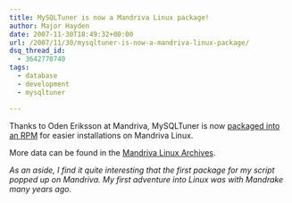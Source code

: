 ```yaml
---
title: MySQLTuner is now a Mandriva Linux package!
author: Major Hayden
date: 2007-11-30T18:49:32+00:00
url: /2007/11/30/mysqltuner-is-now-a-mandriva-linux-package/
dsq_thread_id:
  - 3642770740
tags:
  - database
  - development
  - mysqltuner

---
```

Thanks to Oden Eriksson at Mandriva, MySQLTuner is now [packaged into an RPM][1] for easier installations on Mandriva Linux.

More data can be found in the [Mandriva Linux Archives][2].

_As an aside, I find it quite interesting that the first package for my script popped up on Mandriva. My first adventure into Linux was with Mandrake many years ago._

 [1]: http://sophie.zarb.org/viewrpm/41102afc4b469a3d92abb9a147fc9271
 [2]: http://archives.mandrivalinux.com/changelog/2007-11/msg00753.php